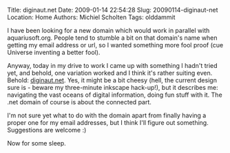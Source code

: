 Title: diginaut.net
Date: 2009-01-14 22:54:28
Slug: 20090114-diginaut-net
Location: Home
Authors: Michiel Scholten
Tags: olddammit

<p>I have been looking for a new domain which would work in parallel with aquariusoft.org. People tend to stumble a bit on that domain's name when getting my email address or url, so I wanted something more fool proof (cue Universe inventing a better fool).</p>

<p>Anyway, today in my drive to work I came up with something I hadn't tried yet, and behold, one variation worked and I think it's rather suiting even. Behold: <a href="http://diginaut.net">diginaut.net</a>. Yes, it might be a bit cheesy (hell, the current design sure is - beware my three-minute inkscape hack-up!), but it describes me: navigating the vast oceans of digital information, doing fun stuff with it. The .net domain of course is about the connected part.</p>

<p>I'm not sure yet what to do with the domain apart from finally having a proper one for my email addresses, but I think I'll figure out something. Suggestions are welcome :)</p>

<p>Now for some sleep.</p>